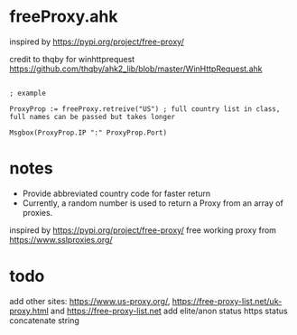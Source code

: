 # freeProxy.ahk

inspired by https://pypi.org/project/free-proxy/

credit to thqby for winhttprequest https://github.com/thqby/ahk2_lib/blob/master/WinHttpRequest.ahk

```autohotkey

; example

ProxyProp := freeProxy.retreive("US") ; full country list in class, full names can be passed but takes longer

Msgbox(ProxyProp.IP ":" ProxyProp.Port)

```
# notes

- Provide abbreviated country code for faster return
- Currently, a random number is used to return a Proxy from an array of proxies. 

inspired by https://pypi.org/project/free-proxy/
free working proxy from https://www.sslproxies.org/

# todo 

add other sites: https://www.us-proxy.org/, https://free-proxy-list.net/uk-proxy.html and https://free-proxy-list.net 
add elite/anon status
https status
concatenate string

